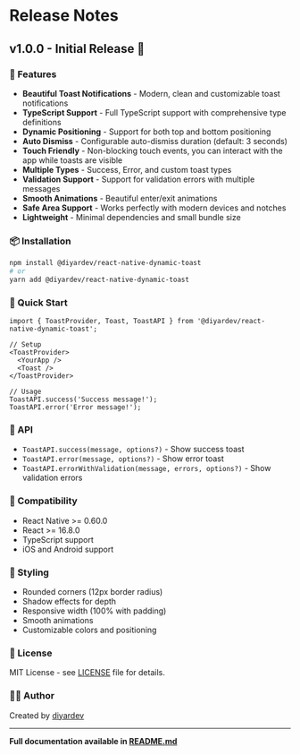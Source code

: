 # Release Notes

## v1.0.0 - Initial Release 🎉

### 🚀 Features

- **Beautiful Toast Notifications** - Modern, clean and customizable toast notifications
- **TypeScript Support** - Full TypeScript support with comprehensive type definitions
- **Dynamic Positioning** - Support for both top and bottom positioning
- **Auto Dismiss** - Configurable auto-dismiss duration (default: 3 seconds)
- **Touch Friendly** - Non-blocking touch events, you can interact with the app while toasts are visible
- **Multiple Types** - Success, Error, and custom toast types
- **Validation Support** - Support for validation errors with multiple messages
- **Smooth Animations** - Beautiful enter/exit animations
- **Safe Area Support** - Works perfectly with modern devices and notches
- **Lightweight** - Minimal dependencies and small bundle size

### 📦 Installation

```bash
npm install @diyardev/react-native-dynamic-toast
# or
yarn add @diyardev/react-native-dynamic-toast
```

### 🎯 Quick Start

```tsx
import { ToastProvider, Toast, ToastAPI } from '@diyardev/react-native-dynamic-toast';

// Setup
<ToastProvider>
  <YourApp />
  <Toast />
</ToastProvider>

// Usage
ToastAPI.success('Success message!');
ToastAPI.error('Error message!');
```

### 🔧 API

- `ToastAPI.success(message, options?)` - Show success toast
- `ToastAPI.error(message, options?)` - Show error toast
- `ToastAPI.errorWithValidation(message, errors, options?)` - Show validation errors

### 📱 Compatibility

- React Native >= 0.60.0
- React >= 16.8.0
- TypeScript support
- iOS and Android support

### 🎨 Styling

- Rounded corners (12px border radius)
- Shadow effects for depth
- Responsive width (100% with padding)
- Smooth animations
- Customizable colors and positioning

### 📄 License

MIT License - see [LICENSE](LICENSE) file for details.

### 👨‍💻 Author

Created by [diyardev](https://github.com/diyardev)

---

**Full documentation available in [README.md](README.md)**
